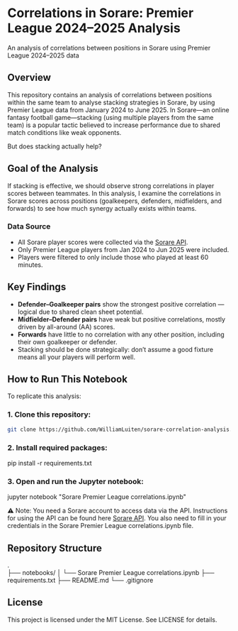 # Correlations in Sorare: Premier League 2024–2025 Analysis
An analysis of correlations between positions in Sorare using Premier League 2024–2025 data

## Overview

This repository contains an analysis of correlations between positions within the same team to analyse stacking strategies in Sorare, by using Premier League data from January 2024 to June 2025. In Sorare—an online fantasy football game—stacking (using multiple players from the same team) is a popular tactic believed to increase performance due to shared match conditions like weak opponents.

But does stacking actually help?

## Goal of the Analysis

If stacking is effective, we should observe strong correlations in player scores between teammates. In this analysis, I examine the correlations in Sorare scores across positions (goalkeepers, defenders, midfielders, and forwards) to see how much synergy actually exists within teams.

### Data Source

- All Sorare player scores were collected via the [Sorare API](https://github.com/sorare/api).
- Only Premier League players from Jan 2024 to Jun 2025 were included.
- Players were filtered to only include those who played at least 60 minutes.

## Key Findings

- **Defender–Goalkeeper pairs** show the strongest positive correlation — logical due to shared clean sheet potential.
- **Midfielder–Defender pairs** have weak but positive correlations, mostly driven by all-around (AA) scores.
- **Forwards** have little to no correlation with any other position, including their own goalkeeper or defender.
- Stacking should be done strategically: don’t assume a good fixture means all your players will perform well.

## How to Run This Notebook

To replicate this analysis:

### 1. Clone this repository:
   ```bash
   git clone https://github.com/WilliamLuiten/sorare-correlation-analysis.git
   ```
### 2. Install required packages:

pip install -r requirements.txt

### 3. Open and run the Jupyter notebook:

jupyter notebook "Sorare Premier League correlations.ipynb"

⚠️ Note: You need a Sorare account to access data via the API. Instructions for using the API can be found here [Sorare API](https://github.com/sorare/api).
You also need to fill in your credentials in the Sorare Premier League correlations.ipynb file.

## Repository Structure
.                 
├── notebooks/
│   └── Sorare Premier League correlations.ipynb
├── requirements.txt
├── README.md
└── .gitignore

## License
This project is licensed under the MIT License. See LICENSE for details.

